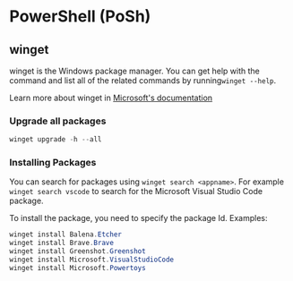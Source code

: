 # PowerShell (PoSh)

## winget
winget is the Windows package manager. You can get help with the command and list all of the related commands by running`winget --help`.

Learn more about winget in [Microsoft's documentation](https://learn.microsoft.com/en-us/windows/package-manager/winget/)

### Upgrade all packages 
``` ps1
winget upgrade -h --all
```

### Installing Packages
You can search for packages using `winget search <appname>`. For example `winget search vscode` to search for the Microsoft Visual Studio Code package.

To install the package, you need to specify the package Id. Examples:
``` ps1
winget install Balena.Etcher
winget install Brave.Brave
winget install Greenshot.Greenshot
winget install Microsoft.VisualStudioCode
winget install Microsoft.Powertoys
```